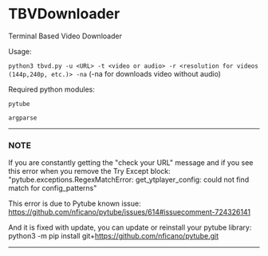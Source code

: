 # TBVDownloader
Terminal Based Video Downloader

Usage:

`python3 tbvd.py -u <URL> -t <video or audio> -r <resolution for videos (144p,240p, etc.)> -na`
(-na for downloads video without audio)

Required python modules:

	pytube

	argparse


******
### NOTE
If you are constantly getting the "check your URL" message and if you see this error when you remove the Try Except block: "pytube.exceptions.RegexMatchError: get_ytplayer_config: could not find match for config_patterns"

This error is due to Pytube known issue: https://github.com/nficano/pytube/issues/614#issuecomment-724326141

And it is fixed with update, you can update or reinstall your pytube library: python3 -m pip install git+https://github.com/nficano/pytube.git
******
